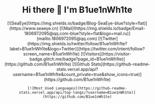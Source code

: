 <h1 align="center">Hi there 👋 I'm B1ue1nWh1te</h1>

<div align="center">
    [![SeaEye](https://img.shields.io/badge/Blog-SeaEye-blue?style=flat)](https://www.seaeye.cn)
    [![Mail](https://img.shields.io/badge/Email-1806972095@qq.com-blue?style=flat&logo=mail.ru)](mailto:1806972095@qq.com)
    [![Twitter](https://img.shields.io/twitter/follow/B1ue1nWh1te?label=B1ue1nWh1te&logo=Twitter)](https://twitter.com/intent/follow?screen_name=B1ue1nWh1te)
    [![Visitors](https://visitor-badge.glitch.me/badge?page_id=B1ue1nWh1te)](https://github.com/B1ue1nWh1te)
    [![Github Stats](https://github-readme-stats.vercel.app/api?username=B1ue1nWh1te&count_private=true&show_icons=true)](https://github.com/B1ue1nWh1te)

    [![Most Used Languages](https://github-readme-stats.vercel.app/api/top-langs/?username=B1ue1nWh1te)](https://github.com/B1ue1nWh1te)

</div>
